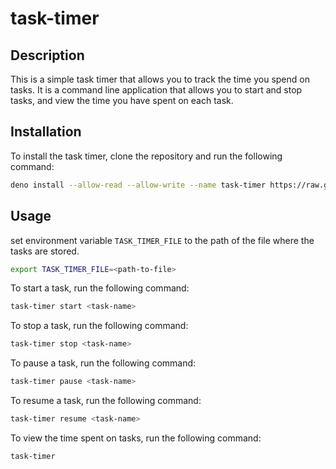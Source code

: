 # task-timer

## Description

This is a simple task timer that allows you to track the time you spend on
tasks. It is a command line application that allows you to start and stop tasks,
and view the time you have spent on each task.

## Installation

To install the task timer, clone the repository and run the following command:

```sh
deno install --allow-read --allow-write --name task-timer https://raw.githubusercontent.com/hakshu25/task-timer/main/src/main.ts
```

## Usage

set environment variable `TASK_TIMER_FILE` to the path of the file where the
tasks are stored.

```sh
export TASK_TIMER_FILE=<path-to-file>
```

To start a task, run the following command:

```sh
task-timer start <task-name>
```

To stop a task, run the following command:

```sh
task-timer stop <task-name>
```

To pause a task, run the following command:

```sh
task-timer pause <task-name>
```

To resume a task, run the following command:

```sh
task-timer resume <task-name>
```

To view the time spent on tasks, run the following command:

```sh
task-timer
```
